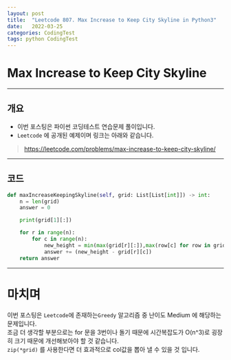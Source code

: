 ```yaml
---
layout: post
title:  "Leetcode 807. Max Increase to Keep City Skyline in Python3"
date:   2022-03-25
categories: CodingTest
tags: python CodingTest
---
```

# Max Increase to Keep City Skyline
---

## 개요

* 이번 포스팅은 파이썬 코딩테스트 연습문제 풀이입니다.
* `Leetcode` 에 공개된 예제이며 링크는 아래와 같습니다.

> <https://leetcode.com/problems/max-increase-to-keep-city-skyline/>
    
---
    
## 코드

```python
def maxIncreaseKeepingSkyline(self, grid: List[List[int]]) -> int:
    n = len(grid)
    answer = 0

    print(grid[1][:])

    for r in range(n):
        for c in range(n):
            new_height = min(max(grid[r][:]),max(row[c] for row in grid))
            answer += (new_height - grid[r][c])
    return answer
```

---
# 마치며
이번 포스팅은 `Leetcode`에 존재하는`Greedy` 알고리즘 중 난이도 Medium 에 해당하는 문제입니다.  
조금 더 생각할 부분으로는 for 문을 3번이나 돌기 때문에 시간복잡도가 O(n^3)로 굉장히 크기 때문에 개선해보아야 할 것 같습니다.  
`zip(*grid)` 를 사용한다면 더 효과적으로 col값을 뽑아 낼 수 있을 것 입니다.
